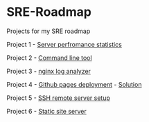 # SRE-Roadmap
Projects for my SRE roadmap

Project 1 - [Server perfromance statistics](https://roadmap.sh/projects/server-stats)

Project 2 - [Command line tool](https://roadmap.sh/projects/log-archive-tool)

Project 3 - [nginx log analyzer](https://roadmap.sh/projects/nginx-log-analyser)

Project 4 -
[Github pages deployment](https://roadmap.sh/projects/github-actions-deployment-workflow) - [Solution](https://github.com/ifedavid/test-gh-actions) 

Project 5 -
[SSH remote server setup](https://roadmap.sh/projects/ssh-remote-server-setup)

Project 6 - [Static site server](https://roadmap.sh/projects/static-site-server)